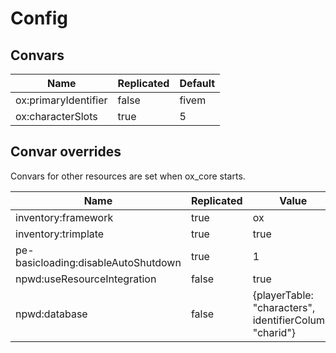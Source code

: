 # Config

## Convars

| Name                 | Replicated | Default |
| -------------------- | ---------- | ------- |
| ox:primaryIdentifier | false      | fivem   |
| ox:characterSlots    | true       | 5       |

## Convar overrides

Convars for other resources are set when ox_core starts.

| Name                                | Replicated | Value                                                   |
| ----------------------------------- | ---------- | ------------------------------------------------------- |
| inventory:framework                 | true       | ox                                                      |
| inventory:trimplate                 | true       | true                                                    |
| pe-basicloading:disableAutoShutdown | true       | 1                                                       |
| npwd:useResourceIntegration         | false      | true                                                    |
| npwd:database                       | false      | {playerTable: "characters", identifierColumn: "charid"} |
